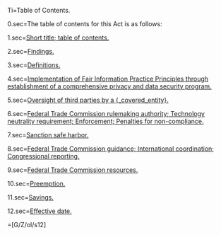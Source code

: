 Ti=Table of Contents.

0.sec=The table of contents for this Act is as follows:

1.sec=<a href="#1.Sec">Short title; table of contents.</a>

2.sec=<a href="#2.Sec">Findings.</a>

3.sec=<a href="#3.Sec">Definitions.</a>

4.sec=<a href="#4.Sec">Implementation of Fair Information Practice Principles through establishment of a comprehensive privacy and data security program.</a>

5.sec=<a href="#5.Sec">Oversight of third parties by a {_covered_entity}.</a>

6.sec=<a href="#6.Sec">Federal Trade Commission rulemaking authority; Technology neutrality requirement; Enforcement; Penalties for non-compliance.</a>

7.sec=<a href="#7.Sec">Sanction safe harbor.</a>

8.sec=<a href="#8.Sec">Federal Trade Commission guidance; International coordination; Congressional reporting.</a>

9.sec=<a href="#9.Sec">Federal Trade Commission resources.</a>

10.sec=<a href="#10.Sec">Preemption.</a>

11.sec=<a href="#11.Sec">Savings.</a>

12.sec=<a href="#12.Sec">Effective date.</a>

=[G/Z/ol/s12]
